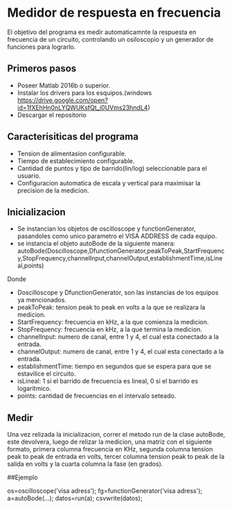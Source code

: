 # Medidor de respuesta en frecuencia
El objetivo del programa es medir automaticamnte la respuesta en frecuencia de un circuito, controlando un osiloscopio y un generador de funciones para lograrlo.

## Primeros pasos
- Poseer Matlab 2016b o superior.
- Instalar los drivers para los esquipos.(windows https://drive.google.com/open?id=1fXEhHn0nLYQWUKsfQt_i0UVms23hndL4)
- Descargar el repositorio

## Caracterisiticas del programa

- Tension de alimentasion configurable.
- Tiempo de establecimiento configurable.
- Cantidad de puntos y tipo de barrido(lin/log) seleccionable para el usuario.
- Configuracion automatica de escala y vertical para maximisar la precision de la medicion.

## Inicializacion

- Se instancian los objetos de oscilloscope y functionGenerator, pasandoles como unico parametro el VISA ADDRESS de cada equipo.
- se instancia el objeto autoBode de la siguiente manera:
autoBode(Doscilloscope,DfunctionGenerator,peakToPeak,StartFrequency,StopFrequency,channelInput,channelOutput,establishmentTime,isLineal,points)

Donde
- Doscilloscope y DfunctionGenerator, son las instancias de los equipos ya mencionados.
- peakToPeak: tension peak to peak en volts a la que se realizara la medicion.
- StartFrequency: frecuencia en kHz, a la que comienza la medicion.
- StopFrequency: frecuencia en kHz, a la que termina la medicion.
- channelInput: numero de canal, entre 1 y 4, el cual esta conectado a la entrada.
- channelOutput: numero de canal, entre 1 y 4, el cual esta conectado a la entrada.
- establishmentTime: tiempo en segundos que se espera para que se estavilice el circuito.
- isLineal: 1 si el barrido de frecuencia es lineal, 0 si el barrido es logaritmico.
- points: cantidad de frecuencias en el intervalo seteado.

## Medir

Una vez relizada la inicializacion, correr el metodo run de la clase autoBode, este devolvera, luego de relizar la medicion, una matriz con el siguiente formato, primera columna frecuencia en KHz, segunda columna tension peak to peak de entrada en volts, tercer columna tension peak to peak de la salida en volts y la cuarta columna la fase (en grados).
 
 ##Ejemplo
 
 os=oscilloscope('visa adress');
 fg=functionGenerator('visa adress');
 a=autoBode(...);
 datos=run(a);
 csvwrite(datos);





